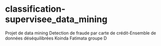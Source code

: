 # classification-supervisee_data_mining
Projet de data mining
Detection de fraude par carte de crédit-Ensemble de données déséquilibrées
Koinda Fatimata groupe D
